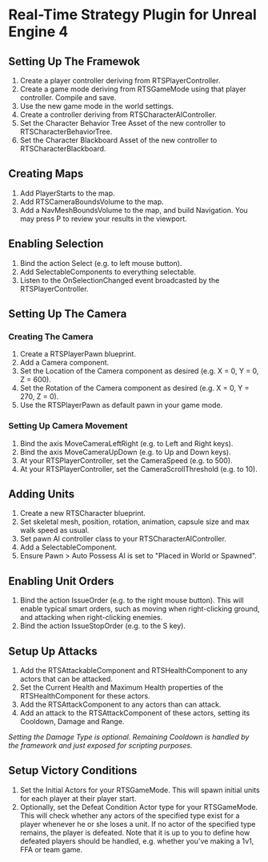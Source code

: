 # Real-Time Strategy Plugin for Unreal Engine 4

## Setting Up The Framewok

1. Create a player controller deriving from RTSPlayerController.
1. Create a game mode deriving from RTSGameMode using that player controller. Compile and save.
1. Use the new game mode in the world settings.
1. Create a controller deriving from RTSCharacterAIController.
1. Set the Character Behavior Tree Asset of the new controller to RTSCharacterBehaviorTree.
1. Set the Character Blackboard Asset of the new controller to RTSCharacterBlackboard.

## Creating Maps

1. Add PlayerStarts to the map.
1. Add RTSCameraBoundsVolume to the map.
1. Add a NavMeshBoundsVolume to the map, and build Navigation. You may press P to review your results in the viewport.

## Enabling Selection

1. Bind the action Select (e.g. to left mouse button).
1. Add SelectableComponents to everything selectable.
1. Listen to the OnSelectionChanged event broadcasted by the RTSPlayerController.

## Setting Up The Camera

### Creating The Camera

1. Create a RTSPlayerPawn blueprint.
1. Add a Camera component.
1. Set the Location of the Camera component as desired (e.g. X = 0, Y = 0, Z = 600).
1. Set the Rotation of the Camera component as desired (e.g. X = 0, Y = 270, Z = 0).
1. Use the RTSPlayerPawn as default pawn in your game mode.

### Setting Up Camera Movement

1. Bind the axis MoveCameraLeftRight (e.g. to Left and Right keys).
1. Bind the axis MoveCameraUpDown (e.g. to Up and Down keys).
1. At your RTSPlayerController, set the CameraSpeed (e.g. to 500).
1. At your RTSPlayerController, set the CameraScrollThreshold (e.g. to 10).

## Adding Units

1. Create a new RTSCharacter blueprint.
1. Set skeletal mesh, position, rotation, animation, capsule size and max walk speed as usual.
1. Set pawn AI controller class to your RTSCharacterAIController.
1. Add a SelectableComponent.
1. Ensure Pawn > Auto Possess AI is set to "Placed in World or Spawned".

## Enabling Unit Orders

1. Bind the action IssueOrder (e.g. to the right mouse button). This will enable typical smart orders, such as moving when right-clicking ground, and attacking when right-clicking enemies.
1. Bind the action IssueStopOrder (e.g. to the S key).

## Setup Up Attacks

1. Add the RTSAttackableComponent and RTSHealthComponent to any actors that can be attacked.
1. Set the Current Health and Maximum Health properties of the RTSHealthComponent for these actors.
1. Add the RTSAttackComponent to any actors than can attack.
1. Add an attack to the RTSAttackComponent of these actors, setting its Cooldown, Damage and Range.

_Setting the Damage Type is optional. Remaining Cooldown is handled by the framework and just exposed for scripting purposes._

## Setup Victory Conditions

1. Set the Initial Actors for your RTSGameMode. This will spawn initial units for each player at their player start.
1. Optionally, set the Defeat Condition Actor type for your RTSGameMode. This will check whether any actors of the specified type exist for a player whenever he or she loses a unit. If no actor of the specified type remains, the player is defeated. Note that it is up to you to define how defeated players should be handled, e.g. whether you've making a 1v1, FFA or team game.
